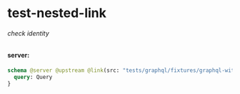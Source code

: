 # test-nested-link

###### check identity

#### server:

```graphql
schema @server @upstream @link(src: "tests/graphql/fixtures/graphql-with-link.graphql", type: Config) {
  query: Query
}
```
